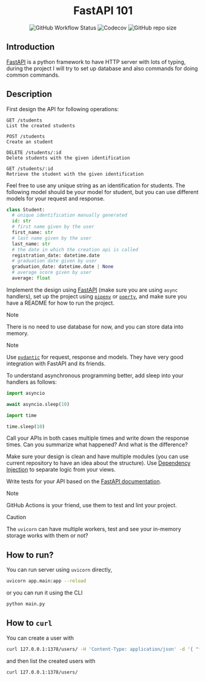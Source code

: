 <h1 align="center">FastAPI 101</h1>

<p align="center">
    <img alt="GitHub Workflow Status" src="https://img.shields.io/github/actions/workflow/status/1995parham-learning/fastapi101/ci.yml?logo=github&style=for-the-badge">
    <img alt="Codecov" src="https://img.shields.io/codecov/c/github/1995parham-learning/fastapi101?logo=codecov&style=for-the-badge">
    <img alt="GitHub repo size" src="https://img.shields.io/github/repo-size/1995parham-learning/fastapi101?logo=github&style=for-the-badge">
</p>

## Introduction

[FastAPI](https://fastapi.tiangolo.com/) is a python framework to have HTTP server with lots of typing,
during the project I will try to set up database and also commands for doing common commands.

## Description

First design the API for following operations:

```
GET /students
List the created students

POST /students
Create an student

DELETE /students/:id
Delete students with the given identification

GET /students/:id
Retrieve the student with the given identification
```

Feel free to use any unique string as an identification for students. The following model
should be your model for student, but you can use different models for your request and response.

```python
class Student:
  # unique identification manually generated
  id: str
  # first name given by the user
  first_name: str
  # last name given by the user
  last_name: str
  # the date in which the creation api is called
  registration_date: datetime.date
  # graduation date given by user
  graduation_date: datetime.date | None
  # average score given by user
  average: float
```

Implement the design using [FastAPI](https://fastapi.tiangolo.com/) (make sure you are using `async` handlers),
set up the project using [`pipenv`](https://pipenv.pypa.io/en/latest/) or [`poerty`](https://python-poetry.org/),
and make sure you have a README for how to run the project.

> [!NOTE]
> There is no need to use database for now, and you can store data into memory.

> [!NOTE]
> Use [`pydantic`](https://docs.pydantic.dev/latest/) for request, response and models.
> They have very good integration with FastAPI and its friends.

To understand asynchronous programming better, add sleep into your handlers as follows:

```python
import asyncio

await asyncio.sleep(10)
```

```python
import time

time.sleep(10)
```

Call your APIs in both cases multiple times and write down the response times.
Can you summarize what happened? And what is the difference?

Make sure your design is clean and have multiple modules (you can use current repository to have an idea about the structure).
Use [Dependency Injection](https://fastapi.tiangolo.com/tutorial/dependencies/) to separate logic from your views.

Write tests for your API based on the [FastAPI documentation](https://fastapi.tiangolo.com/tutorial/testing/).

> [!NOTE]
> GitHub Actions is your friend, use them to test and lint your project.

> [!CAUTION]
> The `uvicorn` can have multiple workers, test and see your in-memory storage works with them or not?

## How to run?

You can run server using `uvicorn` directly,

```bash
uvicorn app.main:app --reload
```

or you can run it using the CLI

```bash
python main.py
```

## How to `curl`

You can create a user with

```bash
curl 127.0.0.1:1378/users/ -H 'Content-Type: application/json' -d '{ "first_name": "Parham", "last_name": "Alvani", "average": 19.0  }'
```

and then list the created users with

```bash
curl 127.0.0.1:1378/users/
```
